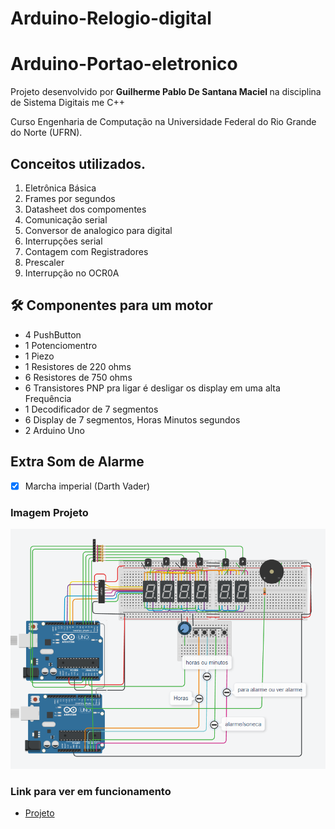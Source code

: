 # Arduino-Relogio-digital
# Arduino-Portao-eletronico
Projeto desenvolvido por <strong> Guilherme Pablo De Santana Maciel </strong> na disciplina de Sistema Digitais me C++

Curso Engenharia de Computação na Universidade Federal do Rio Grande do Norte (UFRN).


## Conceitos utilizados.
1. Eletrônica Básica
1. Frames por segundos
2. Datasheet dos compomentes
4. Comunicação serial
5. Conversor de analogico para digital
6. Interrupções serial 
6. Contagem com Registradores
7. Prescaler
1. Interrupção no OCR0A


## 🛠 Componentes para um motor
<ul>
    <li>4 PushButton</li>
    <li>1 Potenciomentro</li>
    <li>1 Piezo </li>
    <li>1 Resistores de 220 ohms</li>
    <li>6 Resistores de 750 ohms</li>
    <li>6 Transistores PNP pra ligar é desligar os display em uma alta Frequência </li>
    <li>1 Decodificador de 7 segmentos </li>
    <li>6 Display de 7 segmentos, Horas Minutos segundos</li>
    <li>2 Arduino Uno</li>
</ul>

## Extra Som de Alarme
- [x] Marcha imperial  (Darth Vader)

### Imagem Projeto
![layoutGif](https://github.com/PabloSanttana/Arduino-Relogio-digital/blob/main/image.png)

### Link para ver em funcionamento

- [Projeto](https://www.tinkercad.com/things/8YJkhYezptq?sharecode=nEF_Nwfwm1WdPvQwmrcfyrt-0HkSyN3T3qefTpyxnMY)      
